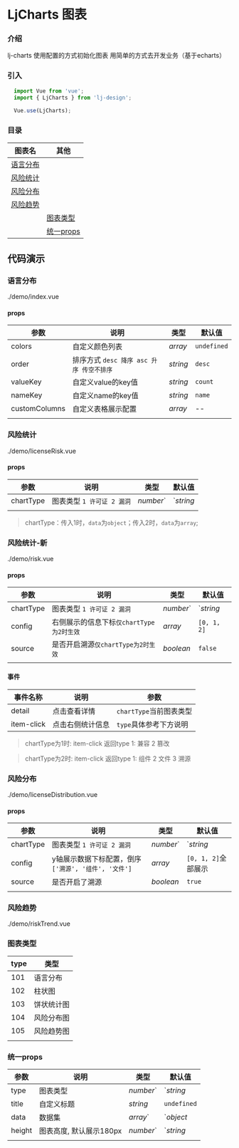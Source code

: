# LjCharts 图表

### 介绍

lj-charts 使用配置的方式初始化图表 用简单的方式去开发业务（基于echarts）

### 引入

```js
  import Vue from 'vue';
  import { LjCharts } from 'lj-design';
  
  Vue.use(LjCharts);
```

### 目录
| 图表名 | 其他 |
|--------|-----|
| <a href="#yu-yan-fen-bu">语言分布</a> |
| <a href="#feng-xian-tong-ji">风险统计</a> |
| <a href="#feng-xian-fen-bu">风险分布</a> |
| <a href="#feng-xian-qu-shi">风险趋势</a> |
|| <a href="#tu-biao-lei-xing">图表类型</a> |
|| <a href="#tong-yi-props">统一props</a> |

## 代码演示

### 语言分布

<demo-code>./demo/index.vue</demo-code>

#### props

| 参数 | 说明 | 类型 |  默认值  |
|------|------|-----|----------|
| colors | 自定义颜色列表 | _array_ | `undefined` |
| order | 排序方式 `desc 降序 asc 升序 传空不排序` | _string_ | `desc` |
| valueKey | 自定义value的key值 | _string_ | `count` |
| nameKey | 自定义name的key值 | _string_ | `name` |
| customColumns | 自定义表格展示配置 | _array_ | -- |
|  |  |  |  |
### 风险统计

<demo-code>./demo/licenseRisk.vue</demo-code>

#### props

| 参数 | 说明 | 类型 |  默认值  |
|------|------|-----|----------|
| chartType | 图表类型 `1 许可证 2 漏洞` | _number_`|`_string_ | `1` |
|  |  |  |  |
> chartType：传入1时，`data`为`object`；传入2时，`data`为`array`;

### 风险统计-新

<demo-code>./demo/risk.vue</demo-code>

#### props

| 参数 | 说明 | 类型 |  默认值  |
|------|------|-----|----------|
| chartType | 图表类型 `1 许可证 2 漏洞` | _number_`|`_string_ | `1` |
| config | 右侧展示的信息下标`仅chartType为2时生效` | _array_ | `[0, 1, 2]` |
| source | 是否开启溯源`仅chartType为2时生效` | _boolean_ | `false` |
|  |  |  |  |

#### 事件

| 事件名称 | 说明 |  参数  |
|----------|------|--------|
| detail | 点击查看详情 | `chartType`当前图表类型 |
| item-click | 点击右侧统计信息 | `type`具体参考下方说明 |

> chartType为1时:  item-click 返回type 1: 兼容 2 篡改


> chartType为2时:  item-click 返回type 1: 组件 2 文件 3 溯源



### 风险分布

<demo-code>./demo/licenseDistribution.vue</demo-code>

#### props

| 参数 | 说明 | 类型 |  默认值  |
|------|------|-----|----------|
| chartType | 图表类型 `1 许可证 2 漏洞` | _number_`|`_string_ | `1` |
| config | y轴展示数据下标配置，倒序 `['溯源', '组件', '文件']` | _array_ | `[0, 1, 2]`全部展示 |
| source | 是否开启了溯源 | _boolean_ | `true` |
|  |  |  |  |

### 风险趋势

<demo-code>./demo/riskTrend.vue</demo-code>
### 图表类型

| type | 类型 |
|------|------|
| 101 | 语言分布 |
| 102 | 柱状图 |
| 103 | 饼状统计图 |
| 104 | 风险分布图 |
| 105 | 风险趋势图 |
|  |  |
### 统一props

| 参数 | 说明 | 类型 |  默认值  |
|------|------|-----|----------|
| type | 图表类型 | _number_`|`_string_ | `undefined` |
| title | 自定义标题 | _string_ | `undefined` |
| data | 数据集 | _array_`|`_object_ | `undefined` |
| height | 图表高度, 默认展示180px | _number_`|`_string_ | `undefined` |
|  |  |  |  |

